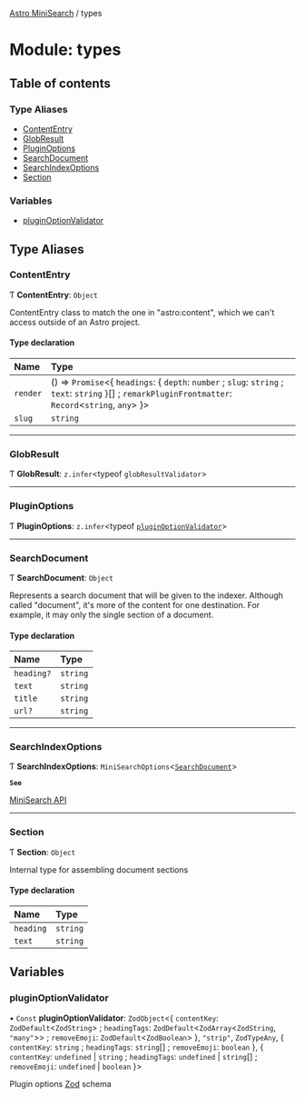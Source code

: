 [Astro MiniSearch](../README.md) / types

# Module: types

## Table of contents

### Type Aliases

- [ContentEntry](types.md#contententry)
- [GlobResult](types.md#globresult)
- [PluginOptions](types.md#pluginoptions)
- [SearchDocument](types.md#searchdocument)
- [SearchIndexOptions](types.md#searchindexoptions)
- [Section](types.md#section)

### Variables

- [pluginOptionValidator](types.md#pluginoptionvalidator)

## Type Aliases

### ContentEntry

Ƭ **ContentEntry**: `Object`

ContentEntry class to match the one in "astro:content", 
which we can't access outside of an Astro project.

#### Type declaration

| Name | Type |
| :------ | :------ |
| `render` | () => `Promise`<{ `headings`: { `depth`: `number` ; `slug`: `string` ; `text`: `string`  }[] ; `remarkPluginFrontmatter`: `Record`<`string`, `any`\>  }\> |
| `slug` | `string` |

___

### GlobResult

Ƭ **GlobResult**: `z.infer`<typeof `globResultValidator`\>

___

### PluginOptions

Ƭ **PluginOptions**: `z.infer`<typeof [`pluginOptionValidator`](types.md#pluginoptionvalidator)\>

___

### SearchDocument

Ƭ **SearchDocument**: `Object`

Represents a search document that will be given to the indexer. 
Although called "document", it's more of the content for one destination.
For example, it may only the single section of a document.

#### Type declaration

| Name | Type |
| :------ | :------ |
| `heading?` | `string` |
| `text` | `string` |
| `title` | `string` |
| `url?` | `string` |

___

### SearchIndexOptions

Ƭ **SearchIndexOptions**: `MiniSearchOptions`<[`SearchDocument`](types.md#searchdocument)\>

**`See`**

[MiniSearch API](https://lucaong.github.io/minisearch/modules/_minisearch_.html#searchoptions-1)

___

### Section

Ƭ **Section**: `Object`

Internal type for assembling document sections

#### Type declaration

| Name | Type |
| :------ | :------ |
| `heading` | `string` |
| `text` | `string` |

## Variables

### pluginOptionValidator

• `Const` **pluginOptionValidator**: `ZodObject`<{ `contentKey`: `ZodDefault`<`ZodString`\> ; `headingTags`: `ZodDefault`<`ZodArray`<`ZodString`, ``"many"``\>\> ; `removeEmoji`: `ZodDefault`<`ZodBoolean`\>  }, ``"strip"``, `ZodTypeAny`, { `contentKey`: `string` ; `headingTags`: `string`[] ; `removeEmoji`: `boolean`  }, { `contentKey`: `undefined` \| `string` ; `headingTags`: `undefined` \| `string`[] ; `removeEmoji`: `undefined` \| `boolean`  }\>

Plugin options [Zod](https://zod.dev/) schema
